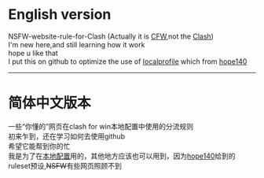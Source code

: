 # English version
NSFW-website-rule-for-Clash (Actually it is [CFW](https://github.com/Fndroid/clash_for_windows_pkg),not the [Clash](https://github.com/Dreamacro/clash))   
 I'm new here,and still learning how it work  
 hope u like that  
 I put this on github to optimize the use of [localprofile](https://docs.cfw.lbyczf.com/contents/parser.html#%E5%90%91%E6%9C%AC%E5%9C%B0%E9%85%8D%E7%BD%AE%E6%96%87%E4%BB%B6%E6%B7%BB%E5%8A%A0%E8%AE%A2%E9%98%85%E4%BF%A1%E6%81%AF) which from [hope140](https://github.com/hope140/Clash)
 
  
------
  
# 简体中文版本
一些“你懂的”网页在clash for win本地配置中使用的分流规则  
初来乍到，还在学习如何去使用github  
希望它能帮到你的忙  
我是为了在[本地配置](https://docs.cfw.lbyczf.com/contents/parser.html#%E5%90%91%E6%9C%AC%E5%9C%B0%E9%85%8D%E7%BD%AE%E6%96%87%E4%BB%B6%E6%B7%BB%E5%8A%A0%E8%AE%A2%E9%98%85%E4%BF%A1%E6%81%AF)用的，其他地方应该也可以用到，因为[hope140](https://github.com/hope140/Clash)给到的ruleset预设,~~NSFW~~有些网页照顾不到
